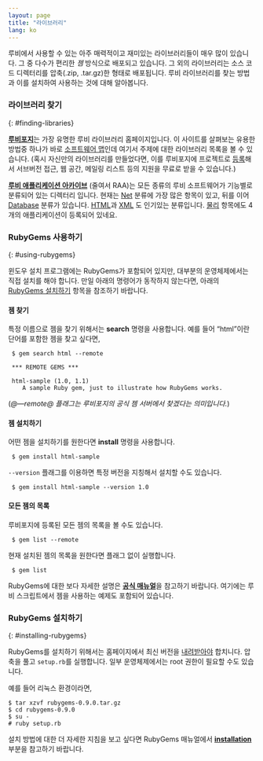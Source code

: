 ```yaml
---
layout: page
title: "라이브러리"
lang: ko
---
```


루비에서 사용할 수 있는 아주 매력적이고 재미있는 라이브러리들이 매우 많이 있습니다. 그 중 다수가 편리한 *젬* 방식으로
배포되고 있습니다. 그 외의 라이브러리는 소스 코드 디렉터리를 압축(.zip, .tar.gz)한 형태로 배포됩니다. 루비
라이브러리를 찾는 방법과 이를 설치하여 사용하는 것에 대해 알아봅니다.

### 라이브러리 찾기
{: #finding-libraries}

[**루비포지**][1]는 가장 유명한 루비 라이브러리 홈페이지입니다. 이 사이트를 살펴보는 유용한 방법중 하나가 바로
[소프트웨어 맵][2]인데 여기서 주제에 대한 라이브러리 목록을 볼 수 있습니다. (혹시 자신만의 라이브러리를 만들었다면, 이를
루비포지에 프로젝트로 [등록][3]해서 서브버전 접근, 웹 공간, 메일링 리스트 등의 지원을 무료로 받을 수 있습니다.)

[**루비 애플리케이션 아카이브**][4] (줄여서 RAA)는 모든 종류의 루비 소프트웨어가 기능별로 분류되어 있는 디렉터리
입니다. 현재는 [Net][5] 분류에 가장 많은 항목이 있고, 뒤를 이어 [Database][6] 분류가 있습니다.
[HTML][7]과 [XML][8] 도 인기있는 분류입니다. [물리][9] 항목에도 4개의 애플리케이션이 등록되어 있네요.

### RubyGems 사용하기
{: #using-rubygems}

윈도우 설치 프로그램에는 RubyGems가 포함되어 있지만, 대부분의 운영체제에서는 직접 설치를 해야 합니다. 만일 아래의
명령어가 동작하지 않는다면, 아래의 [RubyGems 설치하기](#installing-rubygems) 항목을 참조하기 바랍니다.

#### 젬 찾기

특정 이름으로 젬을 찾기 위해서는 **search** 명령을 사용합니다. 예를 들어 “html”이란 단어를 포함한 젬을 찾고
싶다면,


     $ gem search html --remote

     *** REMOTE GEMS ***

     html-sample (1.0, 1.1)
        A sample Ruby gem, just to illustrate how RubyGems works.

(*@—remote@ 플래그는 루비포지의 공식 젬 서버에서 찾겠다는 의미입니다.*)

#### 젬 설치하기

어떤 젬을 설치하기를 원한다면 **install** 명령을 사용합니다.


     $ gem install html-sample

`--version` 플래그를 이용하면 특정 버전을 지칭해서 설치할 수도 있습니다.


     $ gem install html-sample --version 1.0

#### 모든 젬의 목록

루비포지에 등록된 모든 젬의 목록을 볼 수도 있습니다.


     $ gem list --remote

현재 설치된 젬의 목록을 원한다면 플래그 없이 실행합니다.


     $ gem list

RubyGems에 대한 보다 자세한 설명은 [**공식 매뉴얼**][10]을 참고하기 바랍니다. 여기에는 루비 스크립트에서 젬을
사용하는 예제도 포함되어 있습니다.

### RubyGems 설치하기
{: #installing-rubygems}

RubyGems를 설치하기 위해서는 홈페이지에서 최신 버전을 [내려받아야][11] 합치니다. 압축을 풀고 `setup.rb`를
실행합니다. 일부 운영체제에서는 root 권한이 필요할 수도 있습니다.

예를 들어 리눅스 환경이라면,


    $ tar xzvf rubygems-0.9.0.tar.gz
    $ cd rubygems-0.9.0
    $ su -
    # ruby setup.rb

설치 방법에 대한 더 자세한 지침을 보고 싶다면 RubyGems 매뉴얼에서 [**installation**][12] 부분을
참고하기 바랍니다.



[1]: http://rubyforge.org/ 
[2]: http://rubyforge.org/softwaremap/trove_list.php 
[3]: http://rubyforge.org/register/ 
[4]: http://raa.ruby-lang.org/ 
[5]: http://raa.ruby-lang.org/cat.rhtml?category_major=Library;category_minor=Net 
[6]: http://raa.ruby-lang.org/cat.rhtml?category_major=Library;category_minor=Database 
[7]: http://raa.ruby-lang.org/cat.rhtml?category_major=Library;category_minor=HTML 
[8]: http://raa.ruby-lang.org/cat.rhtml?category_major=Library;category_minor=XML 
[9]: http://raa.ruby-lang.org/cat.rhtml?category_major=Library;category_minor=Physics 
[10]: http://rubygems.org/read/chapter/1 
[11]: http://rubyforge.org/frs/?group_id=126 
[12]: http://rubygems.org/read/chapter/3 
